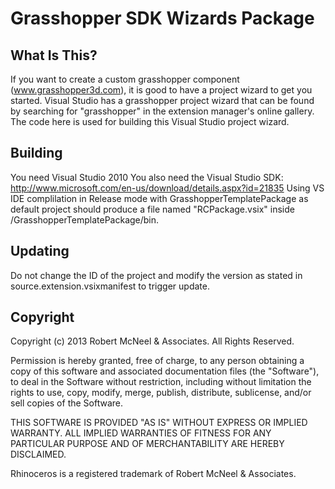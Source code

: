 Grasshopper SDK Wizards Package
===============================

What Is This?
-------------
If you want to create a custom grasshopper component (www.grasshopper3d.com), it is good
to have a project wizard to get you started. Visual Studio has a grasshopper project
wizard that can be found by searching for "grasshopper" in the extension manager's online
gallery. The code here is used for building this Visual Studio project wizard.

Building
--------
You need Visual Studio 2010
You also need the Visual Studio SDK:
http://www.microsoft.com/en-us/download/details.aspx?id=21835
Using VS IDE complilation in Release mode with GrasshopperTemplatePackage as default
project should produce a file named "RCPackage.vsix" inside /GrasshopperTemplatePackage/bin.

Updating
--------
Do not change the ID of the project and modify the version as stated in 
source.extension.vsixmanifest to trigger update.

Copyright
---------
Copyright (c) 2013 Robert McNeel & Associates. All Rights Reserved.

Permission is hereby granted, free of charge, to any person obtaining a copy of
this software and associated documentation files (the "Software"), to deal in
the Software without restriction, including without limitation the rights to use,
copy, modify, merge, publish, distribute, sublicense, and/or sell copies of the
Software.

THIS SOFTWARE IS PROVIDED "AS IS" WITHOUT EXPRESS OR IMPLIED WARRANTY. ALL IMPLIED
WARRANTIES OF FITNESS FOR ANY PARTICULAR PURPOSE AND OF MERCHANTABILITY ARE HEREBY
DISCLAIMED.

Rhinoceros is a registered trademark of Robert McNeel & Associates.